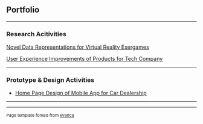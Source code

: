 ## Portfolio

---

### Research Acitivities

[Novel Data Representations for Virtual Reality Exergames](/research/vr_dataviz)


[User Experience Improvements of Products for Tech Company](/research/tech_company)


---

### Prototype & Design Activities

- [Home Page Design of Mobile App for Car Dealership](/images/car_mobile.png)


---




---
<p style="font-size:11px">Page template forked from <a href="https://github.com/evanca/quick-portfolio">evanca</a></p>
<!-- Remove above link if you don't want to attibute -->
